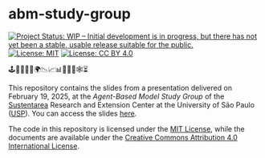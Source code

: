 # abm-study-group

<!-- badges: start -->
[![Project Status: WIP – Initial development is in progress, but there has not yet been a stable, usable release suitable for the public.](https://www.repostatus.org/badges/latest/wip.svg)](https://www.repostatus.org/#wip)
[![License:
MIT](https://img.shields.io/badge/license-MIT-green)](https://choosealicense.com/licenses/mit/)
[![License: CC BY
4.0](https://img.shields.io/badge/License-CC_BY_4.0-lightgrey.svg)](https://creativecommons.org/licenses/by/4.0/)
<!-- badges: end -->

🕹️🤖🔄✨🌀🌍️📉📈️📊🔬🔎🔗🕸⏳

This repository contains the slides from a presentation delivered on February 19, 2025, at the _Agent-Based Model Study Group_ of the [Sustentarea](https://www.fsp.usp.br/sustentarea/) Research and Extension Center at the University of São Paulo ([USP](https://www5.usp.br/)). You can access the slides [here](https://danielvartan.github.io/abm-study-group/).

The code in this repository is licensed under the [MIT
License](https://opensource.org/license/mit/), while the documents are available under the [Creative Commons Attribution 4.0 International
License](https://creativecommons.org/licenses/by/4.0/).
